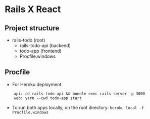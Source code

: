 # Rails X React

## Project structure

- rails-todo (root)
  - rails-todo-api (backend)
  - todo-app (frontend)
  - Procfile.windows

## Procfile

- For Heroku deployment

```
    api: cd rails-todo-api && bundle exec rails server -p 3000
    web: yarn --cwd todo-app start
```

- To run both apps locally, on the root directory: `heroku local -f Procfile.windows`
